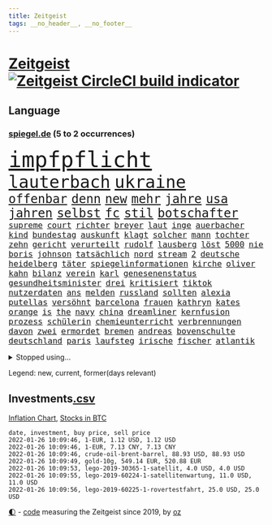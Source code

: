 ```yaml
---
title: Zeitgeist
tags: __no_header__, __no_footer__
---
```


# [Zeitgeist](https://oliz.io/zeitgeist/) [![Zeitgeist CircleCI build indicator](https://circleci.com/gh/ooz/zeitgeist.svg?style=shield)](https://circleci.com/gh/ooz/zeitgeist)

## Language

<h3><a href="https://www.spiegel.de" target="_blank">spiegel.de</a> (5 to 2 occurrences)</h3>
<p style="font-family:monospace">
<span style="font-size:32pt"><a href="news_links.html#impfpflicht" class="current">impfpflicht</a></span>
<br>
<span style="font-size:25pt"><a href="news_links.html#lauterbach" class="current">lauterbach</a></span>
<span style="font-size:25pt"><a href="news_links.html#ukraine" class="current">ukraine</a></span>
<br>
<span style="font-size:18pt"><a href="news_links.html#offenbar" class="current">offenbar</a></span>
<span style="font-size:18pt"><a href="news_links.html#denn" class="current">denn</a></span>
<span style="font-size:18pt"><a href="news_links.html#new" class="current">new</a></span>
<span style="font-size:18pt"><a href="news_links.html#mehr" class="current">mehr</a></span>
<span style="font-size:18pt"><a href="news_links.html#jahre" class="current">jahre</a></span>
<span style="font-size:18pt"><a href="news_links.html#usa" class="current">usa</a></span>
<span style="font-size:18pt"><a href="news_links.html#jahren" class="current">jahren</a></span>
<span style="font-size:18pt"><a href="news_links.html#selbst" class="current">selbst</a></span>
<span style="font-size:18pt"><a href="news_links.html#fc" class="current">fc</a></span>
<span style="font-size:18pt"><a href="news_links.html#stil" class="current">stil</a></span>
<span style="font-size:18pt"><a href="news_links.html#botschafter" class="current">botschafter</a></span>
<br>
<span style="font-size:12pt"><a href="news_links.html#supreme" class="current">supreme</a></span>
<span style="font-size:12pt"><a href="news_links.html#court" class="current">court</a></span>
<span style="font-size:12pt"><a href="news_links.html#richter" class="current">richter</a></span>
<span style="font-size:12pt"><a href="news_links.html#breyer" class="new">breyer</a></span>
<span style="font-size:12pt"><a href="news_links.html#laut" class="current">laut</a></span>
<span style="font-size:12pt"><a href="news_links.html#inge" class="current">inge</a></span>
<span style="font-size:12pt"><a href="news_links.html#auerbacher" class="new">auerbacher</a></span>
<span style="font-size:12pt"><a href="news_links.html#kind" class="current">kind</a></span>
<span style="font-size:12pt"><a href="news_links.html#bundestag" class="current">bundestag</a></span>
<span style="font-size:12pt"><a href="news_links.html#auskunft" class="current">auskunft</a></span>
<span style="font-size:12pt"><a href="news_links.html#klagt" class="current">klagt</a></span>
<span style="font-size:12pt"><a href="news_links.html#solcher" class="current">solcher</a></span>
<span style="font-size:12pt"><a href="news_links.html#mann" class="current">mann</a></span>
<span style="font-size:12pt"><a href="news_links.html#tochter" class="current">tochter</a></span>
<span style="font-size:12pt"><a href="news_links.html#zehn" class="current">zehn</a></span>
<span style="font-size:12pt"><a href="news_links.html#gericht" class="current">gericht</a></span>
<span style="font-size:12pt"><a href="news_links.html#verurteilt" class="current">verurteilt</a></span>
<span style="font-size:12pt"><a href="news_links.html#rudolf" class="current">rudolf</a></span>
<span style="font-size:12pt"><a href="news_links.html#lausberg" class="current">lausberg</a></span>
<span style="font-size:12pt"><a href="news_links.html#löst" class="current">löst</a></span>
<span style="font-size:12pt"><a href="news_links.html#5000" class="current">5000</a></span>
<span style="font-size:12pt"><a href="news_links.html#nie" class="current">nie</a></span>
<span style="font-size:12pt"><a href="news_links.html#boris" class="current">boris</a></span>
<span style="font-size:12pt"><a href="news_links.html#johnson" class="current">johnson</a></span>
<span style="font-size:12pt"><a href="news_links.html#tatsächlich" class="current">tatsächlich</a></span>
<span style="font-size:12pt"><a href="news_links.html#nord" class="current">nord</a></span>
<span style="font-size:12pt"><a href="news_links.html#stream" class="current">stream</a></span>
<span style="font-size:12pt"><a href="news_links.html#2" class="current">2</a></span>
<span style="font-size:12pt"><a href="news_links.html#deutsche" class="current">deutsche</a></span>
<span style="font-size:12pt"><a href="news_links.html#heidelberg" class="current">heidelberg</a></span>
<span style="font-size:12pt"><a href="news_links.html#täter" class="current">täter</a></span>
<span style="font-size:12pt"><a href="news_links.html#spiegelinformationen" class="current">spiegelinformationen</a></span>
<span style="font-size:12pt"><a href="news_links.html#kirche" class="current">kirche</a></span>
<span style="font-size:12pt"><a href="news_links.html#oliver" class="current">oliver</a></span>
<span style="font-size:12pt"><a href="news_links.html#kahn" class="current">kahn</a></span>
<span style="font-size:12pt"><a href="news_links.html#bilanz" class="current">bilanz</a></span>
<span style="font-size:12pt"><a href="news_links.html#verein" class="current">verein</a></span>
<span style="font-size:12pt"><a href="news_links.html#karl" class="current">karl</a></span>
<span style="font-size:12pt"><a href="news_links.html#genesenenstatus" class="new">genesenenstatus</a></span>
<span style="font-size:12pt"><a href="news_links.html#gesundheitsminister" class="current">gesundheitsminister</a></span>
<span style="font-size:12pt"><a href="news_links.html#drei" class="current">drei</a></span>
<span style="font-size:12pt"><a href="news_links.html#kritisiert" class="current">kritisiert</a></span>
<span style="font-size:12pt"><a href="news_links.html#tiktok" class="current">tiktok</a></span>
<span style="font-size:12pt"><a href="news_links.html#nutzerdaten" class="current">nutzerdaten</a></span>
<span style="font-size:12pt"><a href="news_links.html#ans" class="current">ans</a></span>
<span style="font-size:12pt"><a href="news_links.html#melden" class="current">melden</a></span>
<span style="font-size:12pt"><a href="news_links.html#russland" class="current">russland</a></span>
<span style="font-size:12pt"><a href="news_links.html#sollten" class="current">sollten</a></span>
<span style="font-size:12pt"><a href="news_links.html#alexia" class="new">alexia</a></span>
<span style="font-size:12pt"><a href="news_links.html#putellas" class="new">putellas</a></span>
<span style="font-size:12pt"><a href="news_links.html#versöhnt" class="current">versöhnt</a></span>
<span style="font-size:12pt"><a href="news_links.html#barcelona" class="current">barcelona</a></span>
<span style="font-size:12pt"><a href="news_links.html#frauen" class="current">frauen</a></span>
<span style="font-size:12pt"><a href="news_links.html#kathryn" class="new">kathryn</a></span>
<span style="font-size:12pt"><a href="news_links.html#kates" class="new">kates</a></span>
<span style="font-size:12pt"><a href="news_links.html#orange" class="current">orange</a></span>
<span style="font-size:12pt"><a href="news_links.html#is" class="current">is</a></span>
<span style="font-size:12pt"><a href="news_links.html#the" class="current">the</a></span>
<span style="font-size:12pt"><a href="news_links.html#navy" class="current">navy</a></span>
<span style="font-size:12pt"><a href="news_links.html#china" class="current">china</a></span>
<span style="font-size:12pt"><a href="news_links.html#dreamliner" class="new">dreamliner</a></span>
<span style="font-size:12pt"><a href="news_links.html#kernfusion" class="new">kernfusion</a></span>
<span style="font-size:12pt"><a href="news_links.html#prozess" class="current">prozess</a></span>
<span style="font-size:12pt"><a href="news_links.html#schülerin" class="current">schülerin</a></span>
<span style="font-size:12pt"><a href="news_links.html#chemieunterricht" class="new">chemieunterricht</a></span>
<span style="font-size:12pt"><a href="news_links.html#verbrennungen" class="new">verbrennungen</a></span>
<span style="font-size:12pt"><a href="news_links.html#davon" class="current">davon</a></span>
<span style="font-size:12pt"><a href="news_links.html#zwei" class="current">zwei</a></span>
<span style="font-size:12pt"><a href="news_links.html#ermordet" class="current">ermordet</a></span>
<span style="font-size:12pt"><a href="news_links.html#bremen" class="current">bremen</a></span>
<span style="font-size:12pt"><a href="news_links.html#andreas" class="current">andreas</a></span>
<span style="font-size:12pt"><a href="news_links.html#bovenschulte" class="new">bovenschulte</a></span>
<span style="font-size:12pt"><a href="news_links.html#deutschland" class="current">deutschland</a></span>
<span style="font-size:12pt"><a href="news_links.html#paris" class="current">paris</a></span>
<span style="font-size:12pt"><a href="news_links.html#laufsteg" class="new">laufsteg</a></span>
<span style="font-size:12pt"><a href="news_links.html#irische" class="current">irische</a></span>
<span style="font-size:12pt"><a href="news_links.html#fischer" class="current">fischer</a></span>
<span style="font-size:12pt"><a href="news_links.html#atlantik" class="current">atlantik</a></span>
</p>
<details>
<summary>Stopped using...</summary>
<p class="former" style="font-size:12pt">
ausgezeichnet(461) begeistern(461) missachtet(461) polizist(461) serien(461) braun(460) humor(460) jüdische(460) live(460) protestiert(460) appelliert(459) ber(459) bernd(459) beschimpft(459) blickt(459) day(459) gipfel(459) historiker(459) lisa(459) lohnt(459) suchte(459) beschäftigten(458) frühen(458) gemeinden(458) guter(458) masken(458) regisseurin(458) respekt(458) unmöglich(458) verzögert(458) zuerst(458) 2015(457) angespannt(457) aufnehmen(457) bahnhof(457) giffey(457) reform(457) rest(457) öffnen(457) and(456) ehren(456) einziges(456) golf(456) ifoinstitut(456) kriminellen(456) moderna(456) smartphone(456) stoppte(456) verbringen(456) äußern(456) afrika(455) bußgeld(455) coronaschnelltests(455) doku(455) kassiert(455) maßnahme(455) minute(455) sv(455) xi(455) überreste(455) abstimmen(454) argumente(454) ermöglichen(454) finanziell(454) häufen(454) quartal(454) reul(454) richterin(454) schulze(454) arbeitete(453) eugh(453) fabrik(453) fernen(453) gewerkschaft(453) insekten(453) katze(453) laden(453) maximal(453) misshandelt(453) nominiert(453) passen(453) passieren(453) philip(453) spanischen(453) spiels(453) strengere(453) tobt(453) unterzeichnet(453) zurückkehren(453) außen(452) entstehen(452) fahrt(452) feier(452) herrscher(452) mars(452) reichte(452) trennung(452) umgehend(452) voraus(452) werke(452) zurückgetreten(452) überwinden(452) befinden(451) beispielen(451) bloß(451) florida(451) gebaut(451) geräte(451) kraftvoll(451) literatur(451) lothar(451) medikamente(451) paul(451) scheidet(451) schwerer(451) umstrittenes(451) weitet(451) wieler(451) zufrieden(451) 44(450) 65(450) 79(450) d(450) freigestellt(450) gesprengt(450) mutmaßlich(450) rassistischer(450) rechtsextremismus(450) richtung(450) selben(450) stich(450) suspendiert(450) ulm(450) verhängen(450) wohnen(450) zoll(450) zählen(450) aufruf(449) big(449) bodo(449) gastgeber(449) geflogen(449) gelsenkirchen(449) gesunde(449) grundlage(449) mengen(449) männliche(449) nahezu(449) verdiente(449) wirkung(449) bundesligavorschau(448) diplomaten(448) juni(448) rassistische(448) rechtsextremen(448) spieltag(448) veranstaltungen(448) vertrauen(448) einigung(447) gebe(447) hamilton(447) lewis(447) nutzt(447) oppositionelle(447) sichern(447) verstappen(447) 96(446) aufgegeben(446) bewährungsstrafe(446) erwarten(446) gesetze(446) gespalten(446) half(446) inszeniert(446) lebte(446) nahen(446) pressestimmen(446) sinn(446) türkischen(446) widerspruch(446) anbieter(445) anschuldigungen(445) swetlana(445) wurzeln(445) abgebrochen(444) diego(444) e(444) erneuten(444) eurecht(444) meinungsfreiheit(444) see(444) biontech(443) fortgesetzt(443) mauer(443) produzieren(443) tragödie(443) wahren(443) zimmer(443) band(442) bundesstaat(442) festgestellt(442) herr(442) petra(442) richtet(442) schumacher(442) unterzahl(442) verbreiten(442) entscheidenden(441) unterstützer(441) wochenüberblick(441) erschöpft(440) jüngere(440) mick(440) mission(440) pipeline(440) dämpfer(439) erfolgreichsten(439) euaustritt(439) freunde(439) auftritte(438) deals(438) duisburg(438) geöffnet(438) motor(438) aufschwung(437) berüchtigten(437) fliegt(437) iphone(437) nachweis(437) uefa(437) überholt(437) 25jährigen(436) beschränkungen(436) platzen(436) porsche(436) william(436) drängen(435) erfüllt(435) erwachsene(435) fürth(435) rivale(435) samstagmorgen(435) aufhalten(434) indirekt(434) limit(434) rkichef(434) top(434) zugelassenen(434) helge(433) ökonomen(433) beteiligen(432) probe(432) pkw(431) bangkok(430) hadert(430) immunität(430) sachsens(430) apps(429) landesweit(429) analysiert(428) architekt(428) brasilianische(428) klöckner(428) landwirtschaft(428) arminia(427) präsidentenwahl(427) fortuna(426) jeff(426) nirgendwo(426) wütende(425) bester(424) labor(423) kassieren(421) wirbel(420) angewiesen(418) angeboten(417) erwarteten(416) rückblick(416) reportage(414) trauma(414) klees(413) vizekanzler(413) geflohen(410) gegenmaßnahmen(409) dorf(407) erfolgreichen(407) nächstes(407) tanzen(406) ermordete(405) diesjährigen(404) erhebliche(404) veränderungen(404) pentagon(403) beworben(402) schweine(401) atomabkommen(400) weitreichende(400) bist(399) häuslicher(399) nebenwirkungen(399) verursachte(399) lockern(398) schwimmen(397) zweck(397) quadratmeter(396) weltmeisterschaft(396) ausgemacht(394) rolf(394) gesetzlichen(393) daheim(392) tolle(392) hitler(391) last(391) billiger(390) gesundheitsministers(389) berühmtesten(382) erben(380) dankt(374) schärfer(374) spannung(373) würzburg(372) londons(371) überwiegend(368) arzneimittelbehörde(367) enthält(359) schlaf(357) jagt(354) währung(347) autobauer(346) unterscheidet(339) fotografiert(338) oberhaupt(337) triumphierte(336) bekannter(333) kannte(318) chile(317) bein(316) josef(315) demnächst(313) hilferuf(308) universitäten(303) happy(295) alben(290) henning(289) schenkt(286) erschoss(283) nagelsmann(281) sophia(274) ausrichten(273) fühle(271) kellner(270) vehement(270) käse(268) geehrt(263) westlichen(263) erdoğans(262) rückzahlung(259) neuerdings(258) umständen(258) ulrike(257) nötigen(254) interessen(253) fußballnationalmannschaft(252) raúl(251) eile(250) forschende(250) bewiesen(249) japanischen(243) handys(241) ungerecht(241) etlichen(240) ausgehen(238) begraben(237) potsdamer(237) regierungskoalition(236) badewanne(235) lediglich(235) stolpert(235) oktoberfest(234) freigegeben(233) gestanden(231) 2008(228) vertrieben(228) impfquoten(226) kugel(224) chips(223) 1990(219) basteln(219) gesichtet(218) parlamentswahlen(218) antisemitische(217) deutschkolumne(217) gefilmt(217) impfskeptiker(217) verursachen(217) lebend(216) riesiger(216) antisemitischer(215) millionenstadt(214) my(213) verschwörungsmythen(209) angeblichem(208) atomkraftwerk(207) bürgern(207) wagens(207) spaziergänger(206) geflüchtet(205) fassung(204) gezeichnet(204) britta(203) center(202) traditionelle(201) aktueller(200) finder(200) publikumsliebling(200) bergab(199) umfassende(199) arte(198) flüchtet(198) rereportage(198) geschwister(197) hessische(196) getrieben(195) befeuert(194) neumünster(194) tickets(194) ersteigern(193) gegenspieler(193) schlimmeres(192) zerstörte(192) sardinien(191) virologin(191) liebt(190) aufgegangen(189) friedensnobelpreisträger(188) bang(187) tornado(186) dauerhafte(185) verwenden(184) 88(182) eingriff(182) aufgebaut(181) gorillas(179) selbstmordanschlag(179) rechtens(178) thomalla(178) zwingen(178) komponist(177) lehrergewerkschaft(177) chefs(176) nevada(176) verunsichert(176) cartoonisten(175) spezies(174) afrikanischer(173) chaotischen(173) haie(173) operiert(173) vorfreude(173) warte(173) eingefahren(172) elfjähriger(172) knackt(172) leblos(172) lied(172) verurteilung(171) zweijähriger(171) absitzen(170) verkehrssicherheit(170) wesentliche(170) intendant(168) rohstoff(166) unbehelligt(166) brasilianischen(165) inszenieren(165) zauber(165) zögert(165) passend(164) usunternehmen(164) forschungsteam(162) versehen(162) astronomie(161) bewerbung(161) eingeklemmt(161) erzieherinnen(161) verleger(160) ahrtal(159) jagen(159) mittels(159) restriktionen(158) füße(157) gerichts(157) löwen(156) traten(155) schwimmt(154) syrische(153) versäumt(153) vertretung(153) aspekte(152) jinping(151) missbrauchsvorwürfe(151) nicole(151) bauprojekte(150) besitzen(150) bundesbankchef(150) genießt(150) gesundheitsgefahr(150) verbraucherzentrale(150) 31jähriger(149) vorrang(149) rätselhafte(148) beck(147) bemerkbar(147) gesammelt(147) gibt's(147) siebzigerjahren(147) sirenen(147) haas(146) 1992(145) simulieren(145) mitchell(144) popkultur(144) stonehenge(144) gestern(143) abwesenheit(141) fahrerinnen(141) hartnäckig(141) längste(141) verhängten(141) geldscheinen(138) südsudan(138) waffengewalt(138) war's(138) siegfried(137) 15jährigen(136) anlage(136) realität(136) verteuern(136) geschenke(135) heiße(135) lieferprobleme(135) vollen(135) iphones(134) neugeborenen(134) angelegte(133) forschern(133) liebsten(133) händen(132) paket(132) schürt(132) ussenat(132) achtet(131) rückgabe(131) gesundheitswesen(130) vorhang(130) dargestellt(129) kommune(129) musikerin(129) polizeiwache(129) teslagigafactory(128) masters(127) mitmachen(127) steil(127) überfahrt(127) geleistet(126) nachmittag(126) gemeinschaft(125) rennes(125) samira(125) taxi(124) fahndung(123) hilfsorganisationen(123) kritischen(123) verwechselt(123) hero(122) ingenieur(122) aufzugeben(120) delivery(120) stranden(120) nicholas(118) tsg(118) ägäis(118) anrufen(117) lateinamerika(117) mccartney(117) wirbelsturm(117) fehleinschätzung(116) lose(116) bayerntrainer(114) offene(114) größeres(113) arbeitgeberpräsident(112) bankräuber(112) dulger(112) 2gkonzept(111) coronainfektionszahlen(111) fehlender(111) samar(111) sima(111) bereut(110) erwirtschaftet(110) rekordhöhe(110) bürgerkriegs(109) koalitionsvertrag(109) mandela(109) mieterbund(109) zuständigen(109) aachener(108) erstickte(108) saudischen(108) überfallen(108) abgehalten(107) ausgeschaltet(107) fressen(107) helllichten(107) tiger(107) aufregendes(106) dokumentiert(106) friedlich(106) hierzulande(106) pflegekraft(106) rotgrünroten(106) stillstand(106) wertet(105) auflage(103) elektrisch(103) gruß(103) hermann(103) ordnete(103) wiegelt(103) 81jährige(102) impfnachweise(102) verkehrspolitik(102) zürich(102) demut(101) befragt(100) zurückgemeldet(100) überforderung(100) unoklimakonferenz(99) verpflichtend(99) hell(97) kunstwerke(97) polizeigewalt(97) 15000(96) bedauert(96) geheim(96) kapitänin(96) berlinbrandenburg(95) beruhigen(95) glas(95) googles(95) harren(95) ice(95) pflichten(95) redet(95) xavier(95) darstellen(94) englisch(94) hadern(94) jacqueline(94) exbürgermeister(93) vulkanausbrüche(93) wanderers(93) batman(92) ferrari(92) inhalt(92) klimakonferenz(92) morgan(92) bettina(91) finanzmarkt(91) regierende(91) skisaison(91) abrupt(90) aufmarsch(90) kanareninsel(90) mischen(90) schlafzimmer(90) twittert(90) verordnet(90) afdwähler(89) briefe(89) kongo(89) menschenrechten(89) millionär(89) erschießen(88) managerin(88) spdabgeordneten(88) stichen(88) vizechef(88) diskurs(87) hinterzogen(87) meinhof(87) teller(87) beruflich(86) follower(86) spdmann(86) suga(86) treibhausgasemissionen(86) vornehmen(86) coronavakzinen(85) erleben(85) fluglinie(85) fußfessel(85) presseschau(85) geliehen(84) geltendes(84) studiert(84) trapp(84) unterhaus(84) beifahrer(83) kabinetts(83) stern(83) waage(83) whochef(83) üble(83) 1989(82) asylbewerber(82) gefängnissen(82) gemeindebund(82) knappheit(82) oberfläche(82) zweifachen(82) havarie(81) küstenort(81) zulauf(81) aromen(80) borchardt(80) genehmigte(80) meeresboden(80) sssiggi(80) 46(79) argumenten(79) außenpolitiker(79) brandgefährlich(79) emir(79) feuerfontänen(79) lieferproblemen(79) reformpläne(79) undercoverpolizist(79) finne(78) gil(78) kalkül(78) ofarim(78) rücksicht(78) schwärmen(78) uskongress(78) veröffentlichtes(78) vulkangebiet(78) berufseinstieg(77) ema(77) fußballstars(77) herzmuskelentzündungen(77) north(77) vertraulicher(77) wenigstens(77) bestimmen(76) betrunken(76) gaslieferungen(76) herauskam(76) schwangerschaftsabbrüchen(76) spielzeug(76) torrekord(76) vorlage(76) wilhelm(76) alexanderplatz(75) auszahlt(75) bescherung(75) exweltmeister(75) finnischen(75) halbwegs(75) herunter(75) kredite(75) musikvideo(75) schotte(75) stärkster(75) todesfällen(75) verläuft(75) beantwortet(74) cannabislegalisierung(74) ragten(74) stabilem(74) vorentscheidung(74) ekstase(73) fahnder(73) flüchtige(73) geheimdienste(73) gerücht(73) prestigeprojekt(73) routen(73) squid(73) vergibt(73) winkt(73) 260(72) beerdigt(72) danger(72) fahrzeugs(72) hungertod(72) radioaktiv(72) reizgas(72) reynolds(72) ambitionen(71) bestehe(71) hündin(71) innenministers(71) leicester(71) rotgelbgrün(71) santa(71) staatsfonds(71) südfranzösischen(71) xhamster(71) 30000(70) aaron(70) cduvorsitz(70) handballbundesliga(70) karrierecoachin(70) massen(70) stießen(70) testrunde(70) umbauen(70) christliche(69) kulinarisches(69) parks(69) pubs(69) afdlandtagsabgeordneter(68) gefährlichsten(68) materialien(68) passive(68) raubkunst(68) verteilen(68) afdabgeordnete(67) ehegattensplittings(67) hector(67) kyffhäuserkreis(67) mitschüler(67) notenbanker(67) verschenkt(67) versenkt(67) nordamerikanische(66) sauerstoff(66) verfolgten(66) afdpolitiker(65) anzunehmen(65) cambridge(65) engere(65) kampfjets(65) naheliegende(65) verkleidet(65) coronapatienten(64) gesprächsrunde(64) liverpoolcoach(64) reichelt(64) wg(64) winzern(64) begleichen(63) fantasie(63) kernkraftwerk(63) nervennahrung(63) süße(63) vorschau(63) weichen(63) zeitschrift(63) 2100(62) dichtete(62) ebnen(62) sofern(62) sofortiger(62) yvonne(62) überschaubar(62) angeklagtem(61) feiglinge(61) interessenten(61) kurznachricht(61) lampedusa(61) massengräber(61) schlägerei(61) sprengkraft(61) weihnachtsgeschenk(61) wohnt(61) ausrufezeichen(60) reparieren(60) schnellboot(60) südpolarmeer(60) totimpfstoff(60) flamingo(59) krug(59) oldie(59) spezielles(59) verletze(59) versteigern(59) 2031(58) blinde(58) hinsicht(58) jameswebbweltraumteleskop(58) klopapier(58) plätze(58) schrittweise(58) unerwünschten(58) leistungssport(57) manchin(57) staatskasse(57) swr(57) verschärften(57) weihnachtsgeschenke(57) weinen(57) aschewolken(56) aufregende(56) idioten(56) jahrzehnts(56) marschiert(56) niedrigen(56) schmücken(56) sternen(56) wissenschaftsprojekte(56) zweijährige(56) übel(56) enthielt(55) gewechselt(55) heiklen(55) kampfdrohne(55) porträtiert(55) schwestern(55) sowjetischen(55) bayernstar(54) beseitigt(54) blutige(54) bürgergeld(54) case(54) eindringlichen(54) lehre(54) sterilisieren(54) abschottung(53) bemerkt(53) benin(53) preist(53) umfangreichen(53) apartheid(52) befasst(52) gerne(52) gestiegene(52) kritikern(52) nelson(52) stromtankstellen(52) tsv(52) abeba(51) addis(51) ampelpläne(51) lavaströme(51) minnesota(51) äthiopische(51) merseburg(50) rodgers(50) saisonniederlage(50) störender(50) amanda(49) ausnahmsweise(49) fleck(49) shows(49) spurs(49) stadtpark(49) verschwörungstheorien(49) disput(48) festessen(48) massenproteste(48) raubtieren(48) shooter(48) vernunft(48) bestohlen(47) innen(47) überragt(47) außengrenzen(46) dichter(46) eier(46) entziehen(46) index(46) kentucky(46) pantanal(46) 126(45) [podcast](45) airlines(45) künftiger(45) little(45) mitgliederbefragung(45) satten(45) schwelt(45) svenja(45) weltbesten(45) dutzenden(44) empfindliche(44) persischen(44) recyceln(44) wellbrock(44) wiesbaden(44) 2028(43) flüchtling(43) pandemiemanagement(43) regelrecht(43) rigiden(43) sören(43) verwandte(43) autounfällen(42) überraschten(42) batic(41) getraut(41) laura(41) leitmayr(41) gefängnisse(40) kabinen(40) schmutzler(40) neunte(39) vorgesetzte(39) ausgebuht(38) formel1saison(38) meteorologen(38) miss(38) skifahren(38) transporters(38) ertrinken(37) fataler(37) künstlers(37) luis(37) vertrauliche(37) wolfsburger(37) #metoo(36) eisiger(36) fahrlässigkeit(36) häusliche(36) innenministerin(36) kapern(36) ministerinnen(36) patel(36) priti(36) waffenruhe(36) dänische(35) erwiesen(35) verschollen(35) verwüstung(35) dosen(34) güler(34) herbe(34) ministers(34) serap(34) verschiebung(34) versorgen(34) verunsicherung(34) weihnachtsmärkte(34) auftritts(33) finnland(33) haftanstalten(33) halte(33) rassistisches(33) verschärfungen(33) zertifikate(33) abtrünnige(32) charts(32) freispruch(32) gattin(32) partnerschaften(32) zufall(32) bestritt(31) klavier(31) kurden(31) kurdische(31) menschenrechtslage(31) nfts(31) verunsichern(31) vietnam(31) women's(31) 1980(30) continental(30) effektiver(30) gaming(30) flensburg(29) geahndet(29) keinesfalls(29) kulturwissenschaftler(29) pessimistisch(29) pisten(29) planung(29) spiegelklimabericht(29) staatskassen(29) angepasst(28) außergewöhnlicher(28) christmas(28) laxen(28) reptilien(28) sekt(28) winzer(28) zweitligatopspiel(28) epsteinvertraute(27) glinde(27) rabatten(27) starkwatzinger(27) tschentscher(27) virusvariante(27) 122(26) advent(26) coronavariante(26) einreisekontrollen(26) festivals(26) impfaktion(26) karibikinsel(26) klaws(26) schönste(26) strikte(26) universitätsklinikum(26) dröge(25) landesmedienanstalt(25) unsichtbaren(25) behaupten(24) klappt(24) kritischer(24) natürlich(24) offenkundig(24) verkehrsunfälle(24) zweifelt(24) champagneralternativen(23) familienstreit(23) judith(23) studierendenwerk(23) weihnachtsbaum(23) coronamutante(22) nrwländerchef(22) wolverhampton(22) überführt(22) jack(21) passagieren(21) personalien(21) psychotherapeut(21) sandra(21) stolpern(21) superlative(21) surfer(21) verschenken(21) verstörende(21) draisaitl(20) erprobt(20) gigafactory(20) großveranstaltungen(20) klärte(20) moralisch(20) mount(20) revolutionär(20) stimmungstest(20) uswestküste(20) woods(20) abzusagen(19) chris(19) coronabeschlüsse(19) erobern(19) ezb(19) parallelwelt(19) schenken(19) überlebten(19) 54jähriger(18) ausgeräumt(18) begleiter(18) beschlussvorlage(18) buchung(18) habecks(18) herstellen(18) marcus(18) südfrankreich(18) weihnachtsmann(18) wissenschaftlerin(18) ampelkreuzung(17) aussetzer(17) nordrheinwestfalens(17) porschefahrer(17) steven(17) textnachrichten(17) weihnachtsschmuck(17) 67(16) bangladesch(16) exklusiv(16) füllt(16) geschäften(16) netzbetreiber(16) 50jähriger(15) fehlschuss(15) keilt(15) mast(15) moskauer(15) preissteigerungen(15) schmuggeln(15) veröffentlichen(15) vollzogen(15) auszahlen(14) banküberfall(14) bewohnerinnen(14) dortmunds(14) drive(14) fackelaufmarsch(14) kremlchef(14) kultusministerkonferenz(14) köpping(14) mediatheken(14) möbel(14) spürte(14) weihnachtstage(14) anfänger(13) ebike(13) herbstmeister(13) identische(13) oscars(13) pool(13) rentieren(13) ungemütliche(13) 1860(12) amtsantritt(12) festtage(12) mölders(12) reifen(12) sascha(12) senders(12) token(12) zitat(12) beschränken(11) blitzer(11) dauerfehde(11) erschwert(11) flotte(11) kohlenmonoxid(11) ostbeauftragter(11) peanuts(11) rettungsanker(11) schickte(11) versinkt(11)
</p>
</details>
<p>Legend: <span class="new">new</span>, <span class="current">current</span>, <span class="former">former(days relevant)</span></p>

## Investments[.csv](investments.csv)

[Inflation Chart](https://inflationchart.com),
[Stocks in BTC](https://stonksinbtc.xyz/)

```
date, investment, buy price, sell price
2022-01-26 10:09:46, 1-EUR, 1.12 USD, 1.12 USD
2022-01-26 10:09:46, 1-EUR, 7.13 CNY, 7.13 CNY
2022-01-26 10:09:46, crude-oil-brent-barrel, 88.93 USD, 88.93 USD
2022-01-26 10:09:49, gold-10g, 549.14 EUR, 520.88 EUR
2022-01-26 10:09:53, lego-2019-30365-1-satellit, 4.0 USD, 4.0 USD
2022-01-26 10:09:55, lego-2019-60224-1-satellitenwartung, 11.0 USD, 11.0 USD
2022-01-26 10:09:56, lego-2019-60225-1-rovertestfahrt, 25.0 USD, 25.0 USD
```

<footer>
<a href="javascript:toggleTheme()" class="nav">🌓</a>
- <a href="https://github.com/ooz/zeitgeist">code</a> measuring the Zeitgeist since 2019, by <a href="https://oliz.io">oz</a>
</footer>
